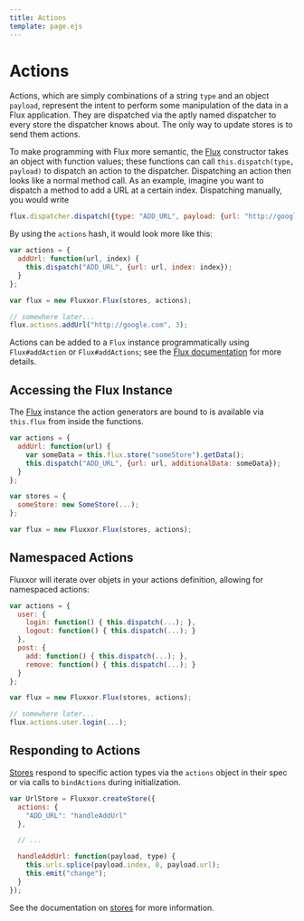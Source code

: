 ```yaml
---
title: Actions
template: page.ejs
---
```


Actions
=======

Actions, which are simply combinations of a string `type` and an object `payload`, represent the intent to perform some manipulation of the data in a Flux application. They are dispatched via the aptly named dispatcher to every store the dispatcher knows about. The only way to update stores is to send them actions.

To make programming with Flux more semantic, the [Flux](/documentation/flux.html) constructor takes an object with function values; these functions can call `this.dispatch(type, payload)` to dispatch an action to the dispatcher. Dispatching an action then looks like a normal method call. As an example, imagine you want to dispatch a method to add a URL at a certain index. Dispatching manually, you would write

```javascript
flux.dispatcher.dispatch({type: "ADD_URL", payload: {url: "http://google.com", index: 3}});
```

By using the `actions` hash, it would look more like this:

```javascript
var actions = {
  addUrl: function(url, index) {
    this.dispatch("ADD_URL", {url: url, index: index});
  }
};

var flux = new Fluxxor.Flux(stores, actions);

// somewhere later...
flux.actions.addUrl("http://google.com", 3);
```

Actions can be added to a `Flux` instance programmatically using `Flux#addAction` or `Flux#addActions`; see the [Flux documentation](/documentation/flux.html) for more details.

Accessing the Flux Instance
---------------------------

The [Flux](/documentation/flux.html) instance the action generators are bound to is available via `this.flux` from inside the functions.

```javascript
var actions = {
  addUrl: function(url) {
    var someData = this.flux.store("someStore").getData();
    this.dispatch("ADD_URL", {url: url, additionalData: someData});
  }
};

var stores = {
  someStore: new SomeStore(...);
};

var flux = new Fluxxor.Flux(stores, actions);
```

Namespaced Actions
------------------

Fluxxor will iterate over objets in your actions definition, allowing for namespaced actions:

```javascript
var actions = {
  user: {
    login: function() { this.dispatch(...); },
    logout: function() { this.dispatch(...); }
  },
  post: {
    add: function() { this.dispatch(...); },
    remove: function() { this.dispatch(...); }
  }
};

var flux = new Fluxxor.Flux(stores, actions);

// somewhere later...
flux.actions.user.login(...);
```

Responding to Actions
---------------------

[Stores](/documentation/stores.html) respond to specific action types via the `actions` object in their spec or via calls to `bindActions` during initialization.

```javascript
var UrlStore = Fluxxor.createStore({
  actions: {
    "ADD_URL": "handleAddUrl"
  },

  // ...

  handleAddUrl: function(payload, type) {
    this.urls.splice(payload.index, 0, payload.url);
    this.emit("change");
  }
});
```

See the documentation on [stores](/documentation/stores.html) for more information.
